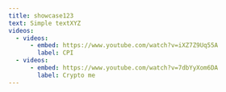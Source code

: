 ```yaml
---
title: showcase123
text: Simple textXYZ
videos:
  - videos:
      - embed: https://www.youtube.com/watch?v=iXZ7Z9Uq55A
        label: CPI
  - videos:
      - embed: https://www.youtube.com/watch?v=7dbYyXom6DA
        label: Crypto me
---
```

